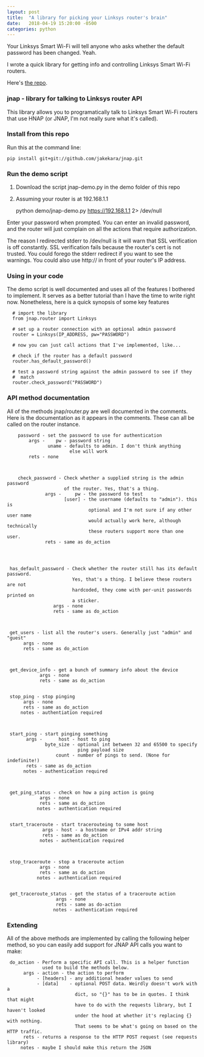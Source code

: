 ```yaml
---
layout: post
title:  "A library for picking your Linksys router's brain"
date:   2018-04-19 15:20:00 -0500
categories: python
---
```


Your Linksys Smart Wi-Fi will tell anyone who asks whether the default
password has been changed. Yeah.


I wrote a quick  library for getting info and controlling Linksys Smart
Wi-Fi routers. 

Here's [the repo](https://github.com/jakekara/jnap/blob/master/README.md).

### jnap - library for talking to Linksys router API

This library allows you to programatically talk to Linksys Smart Wi-Fi
routers that use HNAP (or JNAP, I'm not really sure what it's called).

### Install from this repo

Run this at the command line:

    pip install git+git://github.com/jakekara/jnap.git 

### Run the demo script

1. Download the script jnap-demo.py in the demo folder of this repo

2. Assuming your router is at 192.168.1.1 

    python demo/jnap-demo.py https://192.168.1.1 2> /dev/null

Enter your password when prompted. You can enter an invalid password, and
the router will just complain on all the actions that require authorization.

The reason I redirected stderr to /dev/null is it will warn that SSL
verification is off constantly. SSL verification fails because the router's
cert is not trusted. You could forego the stderr redirect if you want to
see the warnings. You could also use http:// in front of your router's IP
address.

### Using in your code

The demo script is well documented and uses all of the features I bothered
to implement. It serves as a better tutorial than I have the time to write
right now. Nonetheless, here is a quick synopsis of some key features


      # import the library
      from jnap.router import Linksys

      # set up a router connection with an optional admin password
      router = Linksys(IP_ADDRESS, pw="PASSWORD")

      # now you can just call actions that I've implemented, like...
      
      # check if the router has a default password
      router.has_default_password()

      # test a password string against the admin password to see if they
      #  match
      router.check_password("PASSWORD")

### API method documentation

All of the methods jnap/router.py are well documented in the comments. Here
is the documentation as it appears in the comments. These can all be called
on the router instance.

           
	    password - set the password to use for authentication
	        args -    pw - password string
	               uname - defaults to admin. I don't think anything
	                       else will work
	        rets - none
	   

	   
	    check_password - Check whether a supplied string is the admin password
	                     of the router. Yes, that's a thing.
	              args -     pw - the password to test
	                     [user] - the username (defaults to "admin"). this is
	                              optional and I'm not sure if any other user name
	                              would actually work here, although technically
	                              these routers support more than one user.
	              rets - same as do_action
	   


    
     has_default_password - Check whether the router still has its default password.
                            Yes, that's a thing. I believe these routers are not
                            hardcoded, they come with per-unit passwords printed on
                            a sticker.
                     args - none
                     rets - same as do_action
    

    
     get_users - list all the router's users. Generally just "admin" and "guest"
          args - none
          rets - same as do_action
    

    
     get_device_info - get a bunch of summary info about the device
                args - none
                rets - same as do_action

    
     stop_ping - stop pinging
          args - none
          rets - same as do_action
         notes - authentiation required
    

    
     start_ping - start pinging something
           args -      host - host to ping
                  byte_size - optional int between 32 and 65500 to specify
                              ping payload size
                      count - number of pings to send. (None for indefinite!)
           rets - same as do_action
          notes - authentication required
                   

    
     get_ping_status - check on how a ping action is going
                args - none
                rets - same as do_action
               notes - authentication required

    
     start_traceroute - start tracerouteing to some host
                 args - host - a hostname or IPv4 addr string
                 rets - same as do_action
                notes - authentication required
              

    
     stop_traceroute - stop a traceroute action
                args - none
                rets - same as do_action
               notes - authentication required

    
     get_traceroute_status - get the status of a traceroute action
                      args - none
                      rets - same as do-action
                     notes - authentication required

### Extending

All of the above methods are implemented by calling the following helper
method, so you can easily add support for JNAP API calls you want to make:

    
     do_action - Perform a specific API call. This is a helper function
                 used to build the methods below.
          args - action - the action to perform
               - [headers] - any additional header values to send
               - [data]    - optional POST data. Weirdly doesn't work with a
                             dict, so "{}" has to be in quotes. I think that might
                             have to do with the requests library, but I haven't looked
                             under the hood at whether it's replacing {} with nothing.
                             That seems to be what's going on based on the HTTP traffic.
          rets - returns a response to the HTTP POST request (see requests library)
         notes - maybe I should make this return the JSON
     




      

      


